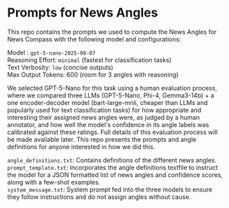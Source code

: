 # Prompts for News Angles
This repo contains the prompts we used to compute the News Angles for News Compass with the following model and configurations:

Model : ``gpt-5-nano-2025-08-07``   
Reasoning Effort: ``minimal``  (fastest for classification tasks)  
Text Verbosity: ``low``  (concise outputs)  
Max Output Tokens: 600  (room for 3 angles with reasoning)  

We selected GPT-5-Nano for this task using a human evaluation process, where we compared three LLMs (GPT-5-Nano, Phi-4, Gemma3-14b) + a one encoder-decoder model (bart-large-mnli, cheaper than LLMs and popularly used for text classification tasks) for how appropriate and interesting their assigned news angles were, as judged by a human annotator, and how well the model's confidence in its angle labels was calibrated against these ratings. Full details of this evaluation process will be made available later. This repo presents the prompts and angle definitions for anyone interested in how we did this. 

``angle_definitions.txt``: Contains definitions of the different news angles.  
``prompt_template.txt``: Incorporates the angle definitions textfile to instruct the model for a JSON formatted list of news angles and confidence scores, along with a few-shot examples.  
``system_message.txt``: System prompt fed into the three models to ensure they follow instructions and do not assign angles without cause.   
